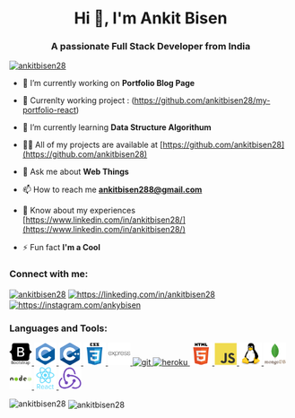 <h1 align="center">Hi 👋, I'm Ankit Bisen</h1>
<h3 align="center">A passionate Full Stack Developer from India</h3>

<p align="left"> <a href="https://twitter.com/ankitbisen28" target="blank"><img src="https://img.shields.io/twitter/follow/ankitbisen28?logo=twitter&style=for-the-badge" alt="ankitbisen28" /></a> </p>

- 🔭 I’m currently working on **Portfolio Blog Page**

- 📧 Currenlty working project : (https://github.com/ankitbisen28/my-portfolio-react) 

- 🌱 I’m currently learning **Data Structure Algorithum**

- 👨‍💻 All of my projects are available at [https://github.com/ankitbisen28](https://github.com/ankitbisen28)

- 💬 Ask me about **Web Things**

- 📫 How to reach me **ankitbisen288@gmail.com**

- 📄 Know about my experiences [https://www.linkedin.com/in/ankitbisen28/](https://www.linkedin.com/in/ankitbisen28/)

- ⚡ Fun fact **I'm a Cool**

<h3 align="left">Connect with me:</h3>
<p align="left">
<a href="https://twitter.com/ankitbisen28" target="blank"><img align="center" src="https://raw.githubusercontent.com/rahuldkjain/github-profile-readme-generator/master/src/images/icons/Social/twitter.svg" alt="ankitbisen28" height="30" width="40" /></a>
<a href="https://linkedin.com/in/https://linkeding.com/in/ankitbisen28" target="blank"><img align="center" src="https://raw.githubusercontent.com/rahuldkjain/github-profile-readme-generator/master/src/images/icons/Social/linked-in-alt.svg" alt="https://linkeding.com/in/ankitbisen28" height="30" width="40" /></a>
<a href="https://instagram.com/https://instagram.com/ankybisen" target="blank"><img align="center" src="https://raw.githubusercontent.com/rahuldkjain/github-profile-readme-generator/master/src/images/icons/Social/instagram.svg" alt="https://instagram.com/ankybisen" height="30" width="40" /></a>
</p>

<h3 align="left">Languages and Tools:</h3>
<p align="left"> <a href="https://getbootstrap.com" target="_blank" rel="noreferrer"> <img src="https://raw.githubusercontent.com/devicons/devicon/master/icons/bootstrap/bootstrap-plain-wordmark.svg" alt="bootstrap" width="40" height="40"/> </a> <a href="https://www.cprogramming.com/" target="_blank" rel="noreferrer"> <img src="https://raw.githubusercontent.com/devicons/devicon/master/icons/c/c-original.svg" alt="c" width="40" height="40"/> </a> <a href="https://www.w3schools.com/cpp/" target="_blank" rel="noreferrer"> <img src="https://raw.githubusercontent.com/devicons/devicon/master/icons/cplusplus/cplusplus-original.svg" alt="cplusplus" width="40" height="40"/> </a> <a href="https://www.w3schools.com/css/" target="_blank" rel="noreferrer"> <img src="https://raw.githubusercontent.com/devicons/devicon/master/icons/css3/css3-original-wordmark.svg" alt="css3" width="40" height="40"/> </a> <a href="https://expressjs.com" target="_blank" rel="noreferrer"> <img src="https://raw.githubusercontent.com/devicons/devicon/master/icons/express/express-original-wordmark.svg" alt="express" width="40" height="40"/> </a> <a href="https://git-scm.com/" target="_blank" rel="noreferrer"> <img src="https://www.vectorlogo.zone/logos/git-scm/git-scm-icon.svg" alt="git" width="40" height="40"/> </a> <a href="https://heroku.com" target="_blank" rel="noreferrer"> <img src="https://www.vectorlogo.zone/logos/heroku/heroku-icon.svg" alt="heroku" width="40" height="40"/> </a> <a href="https://www.w3.org/html/" target="_blank" rel="noreferrer"> <img src="https://raw.githubusercontent.com/devicons/devicon/master/icons/html5/html5-original-wordmark.svg" alt="html5" width="40" height="40"/> </a> <a href="https://developer.mozilla.org/en-US/docs/Web/JavaScript" target="_blank" rel="noreferrer"> <img src="https://raw.githubusercontent.com/devicons/devicon/master/icons/javascript/javascript-original.svg" alt="javascript" width="40" height="40"/> </a> <a href="https://www.linux.org/" target="_blank" rel="noreferrer"> <img src="https://raw.githubusercontent.com/devicons/devicon/master/icons/linux/linux-original.svg" alt="linux" width="40" height="40"/> </a> <a href="https://www.mongodb.com/" target="_blank" rel="noreferrer"> <img src="https://raw.githubusercontent.com/devicons/devicon/master/icons/mongodb/mongodb-original-wordmark.svg" alt="mongodb" width="40" height="40"/> </a> <a href="https://nodejs.org" target="_blank" rel="noreferrer"> <img src="https://raw.githubusercontent.com/devicons/devicon/master/icons/nodejs/nodejs-original-wordmark.svg" alt="nodejs" width="40" height="40"/> </a> <a href="https://reactjs.org/" target="_blank" rel="noreferrer"> <img src="https://raw.githubusercontent.com/devicons/devicon/master/icons/react/react-original-wordmark.svg" alt="react" width="40" height="40"/> </a> <a href="https://redux.js.org" target="_blank" rel="noreferrer"> <img src="https://raw.githubusercontent.com/devicons/devicon/master/icons/redux/redux-original.svg" alt="redux" width="40" height="40"/> </a> </p>

<p><img align="left" src="https://github-readme-stats.vercel.app/api/top-langs?username=ankitbisen28&show_icons=true&locale=en&layout=compact" alt="ankitbisen28" /></p>

<p>&nbsp;<img align="center" src="https://github-readme-stats.vercel.app/api?username=ankitbisen28&show_icons=true&locale=en" alt="ankitbisen28" /></p>

